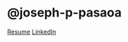 # **@joseph-p-pasaoa**

[Resume](https://dev.josephpasaoa.com/docs/Full-Stack_Developer_Resume_(Joseph_P_Pasaoa).pdf)
[LinkedIn](https://www.linkedin.com/in/josephpasaoa/)